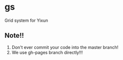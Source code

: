 gs
==

Grid system for Yixun
Note!!
-----

1. Don't ever commit your code into the master branch!
2. We use gh-pages branch directly!!!